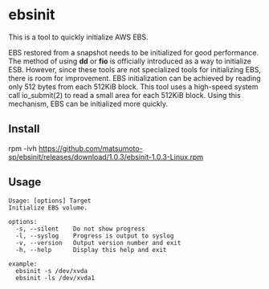# ebsinit

This is a tool to quickly initialize AWS EBS.

EBS restored from a snapshot needs to be initialized for good performance.
The method of using **dd** or **fio** is officially introduced as a way to initialize ESB.
However, since these tools are not specialized tools for initializing EBS, there is room for improvement.
EBS initialization can be achieved by reading only 512 bytes from each 512KiB block.
This tool uses a high-speed system call io_submit(2) to read a small area for each 512KiB block.
Using this mechanism, EBS can be initialized more quickly.

## Install

rpm -ivh https://github.com/matsumoto-sp/ebsinit/releases/download/1.0.3/ebsinit-1.0.3-Linux.rpm

## Usage

```
Usage: [options] Target
Initialize EBS volume.

options:
  -s, --silent    Do not show progress
  -l, --syslog    Progress is output to syslog
  -v, --version   Output version number and exit
  -h, --help      Display this help and exit

example:
  ebsinit -s /dev/xvda
  ebsinit -ls /dev/xvda1
```

